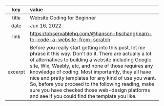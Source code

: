 |  key      |  value    |
|  :-----:  |  :------  |
|  title    |  Website Coding for Beginner  |
|  date     |  Jun 16, 2022  |
|  link     |  https://observablehq.com/@hanson-hschang/learn-to-code-a-website-from-scratch  |
|  excerpt  |   Before you really start getting into this post, let me phrase it this way. Don't do it. There are actually a lot of alternatives to building a website including Google site, Wix, Weebly, etc, and none of those requires any knowledge of coding. Most importantly, they all have nice and pretty templates for any kind of use you want. So, before you proceed to the following reading, make sure you have checked those web-design platforms and see if you could find the template you like.  |